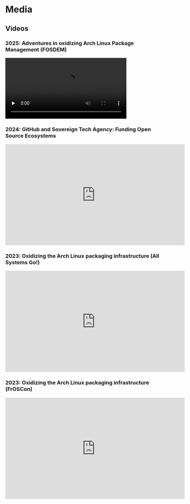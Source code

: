 # Media

## Videos

### 2025: Adventures in oxidizing Arch Linux Package Management (FOSDEM)

<video preload="none" controls="controls" width="75%">
    <source src="https://video.fosdem.org/2025/ub2252a/fosdem-2025-6259-adventures-in-oxidizing-arch-linux-package-management.av1.webm" type="video/webm; codecs=&quot;av01.0.08M.08.0.110.01.01.01.0&quot;">
    <source src="https://video.fosdem.org/2025/ub2252a/fosdem-2025-6259-adventures-in-oxidizing-arch-linux-package-management.mp4" type="video/mp4">
</video>

### 2024: GitHub and Sovereign Tech Agency: Funding Open Source Ecosystems

<iframe width="560" height="315" src="https://www.youtube.com/embed/M_flWJy-MwI?si=9bqU3RiIViqlYKgb" title="YouTube video player" frameborder="0" allow="accelerometer; autoplay; clipboard-write; encrypted-media; gyroscope; picture-in-picture; web-share" referrerpolicy="strict-origin-when-cross-origin" allowfullscreen></iframe>

### 2023: Oxidizing the Arch Linux packaging infrastructure (All Systems Go!)

<iframe width="560" height="315" src="https://media.ccc.de/v/all-systems-go-2023-207-oxidizing-the-arch-linux-packaging-infrastructure/oembed" title="CCC video player" frameborder="0" allowfullscreen></iframe>

### 2023: Oxidizing the Arch Linux packaging infrastructure (FrOSCon)

<iframe width="560" height="315" src="https://media.ccc.de/v/froscon2023-2909-oxidizing_the_arch_linux_packaging_infrastructure/oembed" title="CCC video player" frameborder="0" allowfullscreen></iframe>
